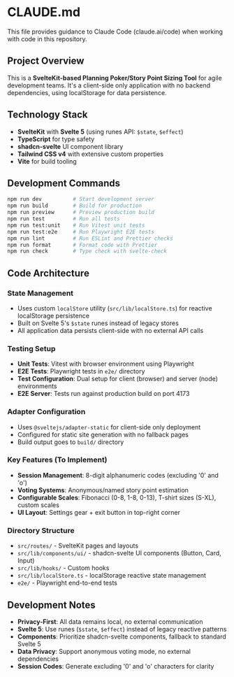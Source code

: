 # CLAUDE.md

This file provides guidance to Claude Code (claude.ai/code) when working with code in this repository.

## Project Overview

This is a **SvelteKit-based Planning Poker/Story Point Sizing Tool** for agile development teams. It's a client-side only application with no backend dependencies, using localStorage for data persistence.

## Technology Stack

- **SvelteKit** with **Svelte 5** (using runes API: `$state`, `$effect`)
- **TypeScript** for type safety
- **shadcn-svelte** UI component library
- **Tailwind CSS v4** with extensive custom properties
- **Vite** for build tooling

## Development Commands

```bash
npm run dev          # Start development server
npm run build        # Build for production  
npm run preview      # Preview production build
npm run test         # Run all tests
npm run test:unit    # Run Vitest unit tests
npm run test:e2e     # Run Playwright E2E tests
npm run lint         # Run ESLint and Prettier checks
npm run format       # Format code with Prettier
npm run check        # Type check with svelte-check
```

## Code Architecture

### State Management
- Uses custom `localStore` utility (`src/lib/localStore.ts`) for reactive localStorage persistence
- Built on Svelte 5's `$state` runes instead of legacy stores
- All application data persists client-side with no external API calls

### Testing Setup
- **Unit Tests**: Vitest with browser environment using Playwright
- **E2E Tests**: Playwright tests in `e2e/` directory
- **Test Configuration**: Dual setup for client (browser) and server (node) environments
- **E2E Server**: Tests run against production build on port 4173

### Adapter Configuration
- Uses `@sveltejs/adapter-static` for client-side only deployment
- Configured for static site generation with no fallback pages
- Build output goes to `build/` directory

### Key Features (To Implement)
- **Session Management**: 8-digit alphanumeric codes (excluding '0' and 'o')
- **Voting Systems**: Anonymous/named story point estimation
- **Configurable Scales**: Fibonacci (0-8, 1-8, 0-13), T-shirt sizes (S-XL), custom scales
- **UI Layout**: Settings gear + exit button in top-right corner

### Directory Structure
- `src/routes/` - SvelteKit pages and layouts
- `src/lib/components/ui/` - shadcn-svelte UI components (Button, Card, Input)
- `src/lib/hooks/` - Custom hooks
- `src/lib/localStore.ts` - localStorage reactive state management
- `e2e/` - Playwright end-to-end tests

## Development Notes

- **Privacy-First**: All data remains local, no external communication
- **Svelte 5**: Use runes (`$state`, `$effect`) instead of legacy reactive patterns
- **Components**: Prioritize shadcn-svelte components, fallback to standard Svelte 5
- **Data Privacy**: Support anonymous voting mode, no external dependencies
- **Session Codes**: Generate excluding '0' and 'o' characters for clarity